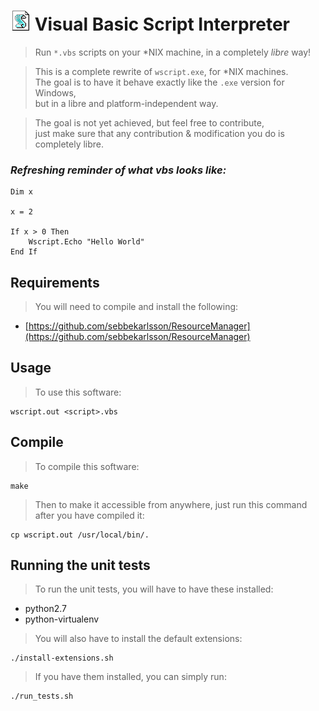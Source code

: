 # ![image/vbs.png](image/vbs.png) Visual Basic Script Interpreter
> Run `*.vbs` scripts on your \*NIX machine, in a completely _libre_ way!

> This is a complete rewrite of `wscript.exe`, for \*NIX machines.  
> The goal is to have it behave exactly like the `.exe` version for Windows,  
> but in a libre and platform-independent way.

> The goal is not yet achieved, but feel free to contribute,  
> just make sure that any contribution & modification you do is completely
> libre.

### _Refreshing reminder of what vbs looks like:_
```vbs
Dim x

x = 2

If x > 0 Then
    Wscript.Echo "Hello World"
End If
```

## Requirements
> You will need to compile and install the following:
* [https://github.com/sebbekarlsson/ResourceManager](https://github.com/sebbekarlsson/ResourceManager)

## Usage
> To use this software:

    wscript.out <script>.vbs


## Compile
> To compile this software:

    make

> Then to make it accessible from anywhere, just run this command after
> you have compiled it:

    cp wscript.out /usr/local/bin/.

## Running the unit tests
> To run the unit tests, you will have to have these installed:
* python2.7
* python-virtualenv

> You will also have to install the default extensions:

    ./install-extensions.sh

> If you have them installed, you can simply run:

    ./run_tests.sh

